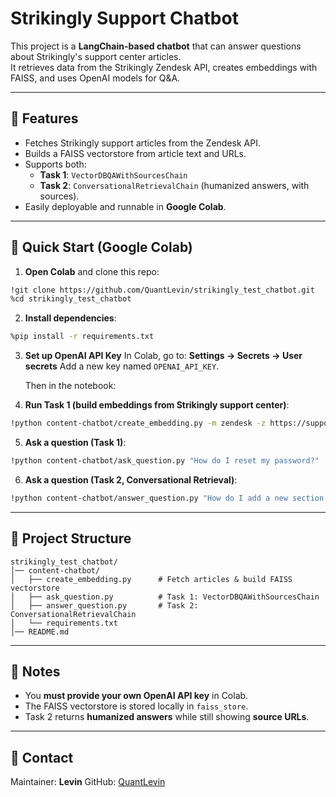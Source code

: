 # Strikingly Support Chatbot

This project is a **LangChain-based chatbot** that can answer questions about Strikingly's support center articles.  
It retrieves data from the Strikingly Zendesk API, creates embeddings with FAISS, and uses OpenAI models for Q&A.

---

## 📌 Features
- Fetches Strikingly support articles from the Zendesk API.
- Builds a FAISS vectorstore from article text and URLs.
- Supports both:
  - **Task 1**: `VectorDBQAWithSourcesChain`
  - **Task 2**: `ConversationalRetrievalChain` (humanized answers, with sources).
- Easily deployable and runnable in **Google Colab**.

---

## 🚀 Quick Start (Google Colab)

1. **Open Colab** and clone this repo:

```bash
!git clone https://github.com/QuantLevin/strikingly_test_chatbot.git
%cd strikingly_test_chatbot
````

2. **Install dependencies**:

```bash
%pip install -r requirements.txt
```

3. **Set up OpenAI API Key**
   In Colab, go to:
   **Settings → Secrets → User secrets**
   Add a new key named `OPENAI_API_KEY`.

   Then in the notebook:


4. **Run Task 1 (build embeddings from Strikingly support center)**:

```bash
!python content-chatbot/create_embedding.py -m zendesk -z https://support.strikingly.com/api/v2/help_center/en-us/articles.json
```

5. **Ask a question (Task 1)**:

```bash
!python content-chatbot/ask_question.py "How do I reset my password?"
```

6. **Ask a question (Task 2, Conversational Retrieval)**:

```bash
!python content-chatbot/answer_question.py "How do I add a new section to my website?"
```

---

## 📂 Project Structure

```
strikingly_test_chatbot/
│── content-chatbot/
│   ├── create_embedding.py      # Fetch articles & build FAISS vectorstore
│   ├── ask_question.py          # Task 1: VectorDBQAWithSourcesChain
│   ├── answer_question.py       # Task 2: ConversationalRetrievalChain
│   └── requirements.txt
│── README.md
```

---

## 🔑 Notes

* You **must provide your own OpenAI API key** in Colab.
* The FAISS vectorstore is stored locally in `faiss_store`.
* Task 2 returns **humanized answers** while still showing **source URLs**.

---

## 📧 Contact

Maintainer: **Levin**
GitHub: [QuantLevin](https://github.com/QuantLevin)
